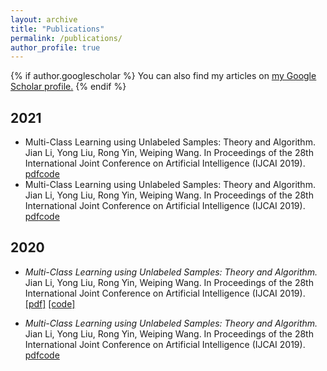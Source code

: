 ```yaml
---
layout: archive
title: "Publications"
permalink: /publications/
author_profile: true
---
```


{% if author.googlescholar %}
  You can also find my articles on <u><a href="{{author.googlescholar}}">my Google Scholar profile</a>.</u>
{% endif %}

2021
--------
* Multi-Class Learning using Unlabeled Samples: Theory and Algorithm.  
  Jian Li, Yong Liu, Rong Yin, Weiping Wang. In Proceedings of the 28th International Joint Conference on Artificial Intelligence (IJCAI 2019).    
  [pdf](http://academicpages.github.io/files/paper3.pdf)[code](http://academicpages.github.io/files/paper3.pdf)
* Multi-Class Learning using Unlabeled Samples: Theory and Algorithm.  
  Jian Li, Yong Liu, Rong Yin, Weiping Wang. In Proceedings of the 28th International Joint Conference on Artificial Intelligence (IJCAI 2019).    
  [pdf](http://academicpages.github.io/files/paper3.pdf)[code](http://academicpages.github.io/files/paper3.pdf)


2020
--------
* *Multi-Class Learning using Unlabeled Samples: Theory and Algorithm.*  
  Jian Li, Yong Liu, Rong Yin, Weiping Wang. In Proceedings of the 28th International Joint Conference on Artificial Intelligence (IJCAI 2019).    
  [[pdf]](http://academicpages.github.io/files/paper3.pdf)  [[code]](http://academicpages.github.io/files/paper3.pdf)

* *Multi-Class Learning using Unlabeled Samples: Theory and Algorithm.*  
  Jian Li, Yong Liu, Rong Yin, Weiping Wang. In Proceedings of the 28th International Joint Conference on Artificial Intelligence (IJCAI 2019).    
  [pdf](http://academicpages.github.io/files/paper3.pdf)[code](http://academicpages.github.io/files/paper3.pdf)